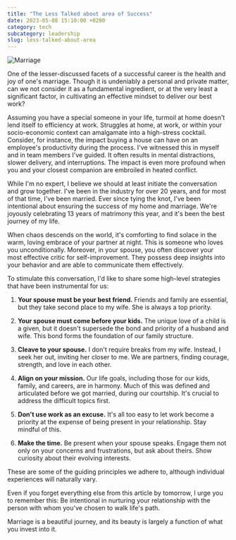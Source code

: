 ```yaml
---
title: "The Less Talked about area of Success"
date: 2023-05-08 15:10:00 +0200
category: tech
subcategory: leadership
slug: less-talked-about-area
---
```


![Marriage](/images/happymarriage.jpg)

One of the lesser-discussed facets of a successful career is the health and joy of one's marriage. Though it is undeniably a personal and private matter, can we not consider it as a fundamental ingredient, or at the very least a significant factor, in cultivating an effective mindset to deliver our best work? 

Assuming you have a special someone in your life, turmoil at home doesn't lend itself to efficiency at work. Struggles at home, at work, or within your socio-economic context can amalgamate into a high-stress cocktail. Consider, for instance, the impact buying a house can have on an employee's productivity during the process. I've witnessed this in myself and in team members I've guided. It often results in mental distractions, slower delivery, and interruptions. The impact is even more profound when you and your closest companion are embroiled in heated conflict.

While I'm no expert, I believe we should at least initiate the conversation and grow together. I've been in the industry for over 20 years, and for most of that time, I've been married. Ever since tying the knot, I've been intentional about ensuring the success of my home and marriage. We're joyously celebrating 13 years of matrimony this year, and it's been the best journey of my life.

When chaos descends on the world, it's comforting to find solace in the warm, loving embrace of your partner at night. This is someone who loves you unconditionally. Moreover, in your spouse, you often discover your most effective critic for self-improvement. They possess deep insights into your behavior and are able to communicate them effectively.

To stimulate this conversation, I'd like to share some high-level strategies that have been instrumental for us:

1. **Your spouse must be your best friend.** Friends and family are essential, but they take second place to my wife. She is always a top priority.

2. **Your spouse must come before your kids.** The unique love of a child is a given, but it doesn't supersede the bond and priority of a husband and wife. This bond forms the foundation of our family structure.

3. **Cleave to your spouse.** I don't require breaks from my wife. Instead, I seek her out, inviting her closer to me. We are partners, finding courage, strength, and love in each other.

4. **Align on your mission.** Our life goals, including those for our kids, family, and careers, are in harmony. Much of this was defined and articulated before we got married, during our courtship. It's crucial to address the difficult topics first.

5. **Don't use work as an excuse.** It's all too easy to let work become a priority at the expense of being present in your relationship. Stay mindful of this.

6. **Make the time.** Be present when your spouse speaks. Engage them not only on your concerns and frustrations, but ask about theirs. Show curiosity about their evolving interests.

These are some of the guiding principles we adhere to, although individual experiences will naturally vary. 

Even if you forget everything else from this article by tomorrow, I urge you to remember this: Be intentional in nurturing your relationship with the person with whom you've chosen to walk life's path.

Marriage is a beautiful journey, and its beauty is largely a function of what you invest into it.

